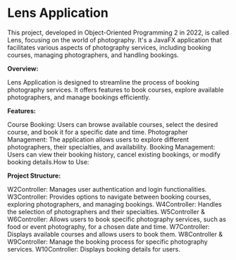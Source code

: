 # Lens Application

This project, developed in Object-Oriented Programming 2 in 2022, is called Lens, focusing on the world of photography. It's a JavaFX application that facilitates various aspects of photography services, including booking courses, managing photographers, and handling bookings.

**Overview:**

Lens Application is designed to streamline the process of booking photography services. It offers features to book courses, explore available photographers, and manage bookings efficiently.

**Features:**

Course Booking: Users can browse available courses, select the desired course, and book it for a specific date and time.
Photographer Management: The application allows users to explore different photographers, their specialties, and availability.
Booking Management: Users can view their booking history, cancel existing bookings, or modify booking details.How to Use:

**Project Structure:**

W2Controller: Manages user authentication and login functionalities.
W3Controller: Provides options to navigate between booking courses, exploring photographers, and managing bookings.
W4Controller: Handles the selection of photographers and their specialties.
W5Controller & W6Controller: Allows users to book specific photography services, such as food or event photography, for a chosen date and time.
W7Controller: Displays available courses and allows users to book them.
W8Controller & W9Controller: Manage the booking process for specific photography services.
W10Controller: Displays booking details for users.


